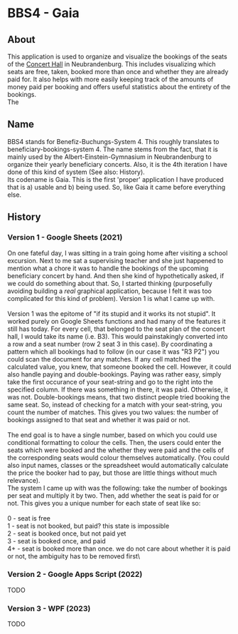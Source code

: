 # BBS4 - Gaia

## About

This application is used to organize and visualize the bookings of the seats of the [Concert Hall](https://www.konzertkirche-nb.de/) in Neubrandenburg. This includes visualizing which seats are free, taken, booked more than once and whether they are already paid for. It also helps with more easily keeping track of the amounts of money paid per booking and offers useful statistics about the entirety of the bookings.\
The 

## Name

BBS4 stands for Benefiz-Buchungs-System 4. This roughly translates to beneficiary-bookings-system 4. The name stems from the fact, that it is mainly used by the Albert-Einstein-Gymnasium in Neubrandenburg to organize their yearly beneficiary concerts. Also, it is the 4th iteration I have done of this kind of system (See also: History).\
Its codename is Gaia. This is the first 'proper' application I have produced that is a) usable and b) being used. So, like Gaia it came before everything else.

## History

### Version 1 - Google Sheets (2021)

On one fateful day, I was sitting in a train going home after visiting a school excursion. Next to me sat a supervising teacher and she just happened to mention what a chore it was to handle the bookings of the upcoming beneficiary concert by hand. And then she kind of hypothetically asked, if we could do something about that. So, I started thinking (purposefully avoiding building a _real_ graphical application, because I felt it was too complicated for this kind of problem). Version 1 is what I came up with.\
\
Version 1 was the epitome of "if its stupid and it works its not stupid". It worked purely on Google Sheets functions and had many of the features it still has today. For every cell, that belonged to the seat plan of the concert hall, I would take its name (i.e. B3). This would painstakingly converted into a row and a seat number (row 2 seat 3 in this case). By coordinating a pattern which all bookings had to follow (in our case it was "R3 P2") you could scan the document for any matches. If any cell matched the calculated value, you knew, that someone booked the cell. However, it could also handle paying and double-bookings. Paying was rather easy, simply take the first occurance of your seat-string and go to the right into the specified column. If there was something in there, it was paid. Otherwise, it was not. Double-bookings means, that two distinct people tried booking the same seat. So, instead of checking for a match with your seat-string, you count the number of matches. This gives you two values: the number of bookings assigned to that seat and whether it was paid or not.\
\
The end goal is to have a single number, based on which you could use conditional formatting to colour the cells. Then, the users could enter the seats which were booked and the whether they were paid and the cells of the corresponding seats would colour themselves automatically. (You could also input names, classes or the spreadsheet would automatically calculate the price the booker had to pay, but those are little things without much relevance).\
The system I came up with was the following: take the number of bookings per seat and multiply it by two. Then, add whether the seat is paid for or not. This gives you a unique number for each state of seat like so:\
\
0  - seat is free\
1  - seat is not booked, but paid? this state is impossible\
2  - seat is booked once, but not paid yet\
3  - seat is booked once, and paid\
4+ - seat is booked more than once. we do not care about whether it is paid or not, the ambiguity has to be removed first\

### Version 2 - Google Apps Script (2022)

TODO

### Version 3 - WPF (2023)

TODO
